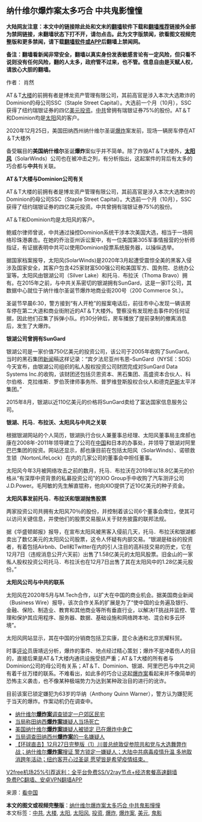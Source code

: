  <h2>纳什维尔爆炸案太多巧合 中共鬼影憧憧</h2> <p class="notice"><b>大陆网友注意：本文中的链接除此处和文末的<a href="https://github.com/bannedbook/fanqiang" >翻墙</a>软件下载和<a href="https://github.com/killgcd/justmysocks/blob/master/README.md">翻墙推荐</a>链接外全部为禁网链接，未翻墙状态下打不开，请勿点击。此为文字版禁闻，欲看图文视频完整版和更多禁闻，请下载<a href="https://github.com/bannedbook/fanqiang">翻墙软件或APP</a>后翻墙上禁闻网。</p><p>备注：翻墙看新闻非常安全，翻墙以真实身份发表敏感言论有一定风险，但只看不说则没有任何风险，翻的人太多，政府管不过来，也不管。信息自由是天赋人权，请放心大胆的翻墙。</b></p>  <div class="entry"> <p>作者：  肖然</p> <p id="summary">AT＆T<a href="https://www.bannedbook.org/bnews/tag/%E5%A4%A7%E6%A5%BC/" class="st_tag internal_tag" rel="tag" title="标签 大楼 下的日志">大楼</a>的前拥有者是博龙资产管理有限公司，其前高官是涉入本次大选欺诈的Dominion的母公司SSC（Staple Street Capital）。大选前一个月（10月），SSC获得了纽约瑞银证券的四亿<a href="https://www.bannedbook.org/bnews/tag/%e7%be%8e%e5%85%83/" class="st_tag internal_tag" rel="tag" title="标签 美元 下的日志">美元</a><a href="https://www.bannedbook.org/bnews/tag/%e6%8a%95%e8%b5%84/" class="st_tag internal_tag" rel="tag" title="标签 投资 下的日志">投资</a>。<a href="https://www.bannedbook.org/bnews/tag/%e4%b8%ad%e5%85%b1/" class="st_tag internal_tag" rel="tag" title="标签 中共 下的日志">中共</a>曾拥有瑞银证券75%的股份。AT＆T和Dominion均是<a href="https://www.bannedbook.org/bnews/tag/%e5%a4%aa%e9%98%b3/" class="st_tag internal_tag" rel="tag" title="标签 太阳 下的日志">太阳</a>风的客户。</p> <p id="conimg">2020年12月25日，美国田纳西州纳什维尔圣诞<a href="https://www.bannedbook.org/bnews/tag/%e7%88%86%e7%82%b8/" class="st_tag internal_tag" rel="tag" title="标签 爆炸 下的日志">爆炸</a>案发前，现场一辆房车停在AT＆T大楼外</p> <p>备受瞩目的<strong>美国纳什维尔</strong>圣诞<strong>爆炸</strong>案似乎并不简单。除了炸毁AT＆T大楼外，<strong><a href="https://www.bannedbook.org/bnews/tag/%E5%A4%AA%E9%98%B3%E9%A3%8E/" class="st_tag internal_tag" rel="tag" title="标签 太阳风 下的日志">太阳风</a></strong>（SolarWinds）公司也在被冲击之列，有分析指出，这起案件的背后有太多的巧合都与<strong>中共</strong>有关联。</p> <p><strong>AT＆T大楼与Dominion公司有关</strong></p> <p>AT＆T大楼的前拥有者是博龙资产管理有限公司，其前高官是涉入本次大选欺诈的Dominion的母公司SSC（Staple Street Capital）。大选前一个月（10月），SSC获得了纽约瑞银证券的四亿美元投资。中共曾拥有瑞银证券75%的股份。</p>  <p>AT＆T和Dominion均是太阳风的客户。</p> <p>鲍威尔律师曾说，中共通过操控Dominion系统干涉本次美国大选，相当于一场网络珍珠港袭击。在她的乔治亚州诉讼案中，有一位美国第305军事情报营的分析师指证，有证据表明中共可以使用Dominion投票系统服务器，以操纵选举。</p> <p>据国家档案报导，太阳风(SolarWinds)是2020年3月起遭受震惊全美的黑客入侵涉及国家安全，其客户包含425家财富500强公司和美国军方、国务院、总统办公室等。太阳风由银湖公司（Silver Lake）和托马．布拉沃（Thoma Bravo）拥有。在2015年之前，与中共关系密切的银湖拥有SunGard，这是一家IT公司，其数据中心就位于纳什维尔圣诞节爆炸地商业街200号（200 Commerce St.）。</p> <p>圣诞节早晨6:30，警方接到“有人开枪”的报案电话后，前往市中心发现一辆该房车停在第二大道和商业街附近的AT＆T大楼外。警察没有发现枪击事件的任何证据，因此他们召集了拆弹小队。约30分钟后，房车播放了提前录制的撤离消息后，发生了大爆炸。</p> <p><strong>银湖公司曾拥有SunGard</strong></p> <p>银湖公司是一家价值750亿美元的投资公司，该公司于2005年收购了SunGard。当时的黑石集团<span class='wp_keywordlink_affiliate'><a href="https://www.bannedbook.org/" title="新闻">新闻</a></span>稿这样记录：“宾夕法尼亚州韦恩–SunGard（NYSE：SDS）今天宣布，由银湖公司组织的私人股权投资公司财团完成对SunGard Data Systems Inc.的收购，该财团还包括贝恩资本、黑石集团、高盛资本合伙人、科尔伯格．克拉维斯．罗伯茨律师事务所、普罗维登斯股权合伙人和德克<span class='wp_keywordlink'><a href="https://www.bannedbook.org/forum5/topic42.html" title="萨斯、诚信与自救" target="_blank">萨斯</a></span>太平洋集团。”</p>  <p>2015年8月，银湖以近110亿美元的价格将SunGard卖给了富达国家信息服务公司。</p> <p><strong>银湖、托马．布拉沃、太阳风与中共之关联</strong></p> <p>根据银湖网站的个人简历，银湖执行合伙人兼董事总经理、太阳风董事局主席郝也康在2008年-2011年领导建立了公司在<span class='wp_keywordlink_affiliate'><a href="https://www.bannedbook.org/" title="中国" target="_blank">中国</a></span>和日本的办事处，并领导了银湖对阿里巴巴集团的投资。网站还显示，郝也康目前在包括太阳风（SolarWinds）、诺顿救生锁（NortonLifeLock）在内的几家公司的董事会中担任董事。</p> <p>太阳风今年3月被网络攻击之前的数月，托马．布拉沃在2019年以18.8亿美元的价格从“有深厚中资背景的私募投资公司”的XIO Group手中收购了汽车测评公司J.D.Power。毛阿敏的先生解直锟称，他向XIO提供了近10亿美元的种子资金。</p> <p><strong>太阳风事发前托马．布拉沃和银湖抛售股票</strong></p> <p>两家投资公司共拥有太阳风70％的股份，并控制着该公司6个董事会席位，使其可以访问关键信息，并使他们的股票交易服从关于财务披露的联邦法规。</p>  <p>据《华盛顿邮报》报导，在宣布太阳风被黑客入侵前几天，托马．布拉沃和银湖都卖出了数亿美元的太阳风公司股票，这令人怀疑有内部交易。“银湖是硅谷的投资者，有着包括Airbnb、Dell和Twitter在内的引人注目的高科技交易的历史，它在12月7日（违规消息公开六天前）出售了1.58亿美元的太阳风股票。旧金山的一家俬人股权投资公司托马．布拉沃也在12月7日出售了其在太阳风中的1.28亿美元股份。”</p> <p><strong>太阳风公司与中共的联系</strong></p> <p>太阳风在2020年5月与M.Tech合作，以扩大在中国的商业机会。据美国商业新闻（Business Wire）报导，该次合作关系的扩展是为了“使中国的业务遍及银行、金融、保险、制造业、教育和其他商业等所有垂直行业，以解决IT挑战并监控、管理和保护其应用程序、服务器、数据、基础设施和网络跨本地、混合和多云环境”。</p> <p>太阳风网站显示，其在中国的分销商包括卫实康，昆仑永通和北京凯耀科贸。</p> <p>时事<span class='wp_keywordlink_affiliate'><a href="https://www.bannedbook.org/bnews/comments/" title="新闻评论" target="_blank">评论</a></span>员唐靖远分析，爆炸的事件、地点经过精心策划；爆炸不是冲着伤人的目的，直接后果是AT＆T大楼内通讯设施受损严重；AT＆T大楼的所有者与Dominion公司的母公司有关系；AT＆T、Dominion、银湖、阿里巴巴与中共之间有着千丝万缕的联系。不难看出，如此多的巧合让这起<a href="https://www.bannedbook.org/bnews/tag/%e7%88%86%e7%82%b8%e6%a1%88/" class="st_tag internal_tag" rel="tag" title="标签 爆炸案 下的日志">爆炸案</a>看起来并不像简单的恐怖主义袭击，也不像某种极端势力为达到某种政治目的进行的讹诈。</p> <p>目前该案已锁定嫌犯为63岁的华纳（Anthony Quinn Warner），警方认为嫌犯死于当天的爆炸。作案动机仍在调查中。</p>  <ul class='op-related-articles' title='相关阅读'> <li><a href='https://www.bannedbook.org/bnews/worldnews/usa/20201228/1456254.html' target='_blank'>纳什维尔<b>爆炸案</b>调查锁定一户郊区民宅</a></li> <li><a href='https://www.bannedbook.org/bnews/worldnews/usa/20201228/1456253.html' target='_blank'>当局称田纳西<b>爆炸案</b>嫌疑人当场死亡</a></li> <li><a href='https://www.bannedbook.org/bnews/baitai/20201228/1456220.html' target='_blank'>美国纳什维尔<b>爆炸案</b>嫌疑人被锁定 已在爆炸中身亡</a></li> <li><a href='https://www.bannedbook.org/bnews/worldnews/usa/20201228/1456177.html' target='_blank'>当局调查田纳西州<b>爆炸案</b>的一名嫌疑人</a></li> <li><a href='https://www.bannedbook.org/bnews/bannedvideo/20201228/1456144.html' target='_blank'>【环球直击】12月27日完整版（1）川普总统敦促参院共和党与大选舞弊作战；纳什维尔<b>爆炸案</b>搜证 警方锁定一嫌疑人；大陆中共病毒疫情升温 多地取消跨年活动；纽约客开心过圣诞 愿望皆是希望疫情结束。</a></li> </ul> <p class="texttj"> <a href="https://github.com/bannedbook/fanqiang/wiki/V2ray%E6%9C%BA%E5%9C%BA" target="_blank">V2free机场25%引荐返利：全平台免费SS/V2ray节点+经济套餐高速翻墙</a><br/> <a href="https://github.com/bannedbook/fanqiang/wiki/%E7%A6%81%E9%97%BB%E7%BD%91%E5%AE%89%E5%8D%93%E7%BF%BB%E5%A2%99%E6%96%B0%E9%97%BBAPP" target="_blank">免费PC翻墙、安卓VPN翻墙APP</a></p><p> 来源：<span class='wp_keywordlink_affiliate'><a href="https://www.secretchina.com/" title="看中国" target="_blank">看中国</a></span> </p><a name='sharetosocial'></a>       <div><b>本文的图文或视频完整版</b>：<a href='https://www.bannedbook.org/bnews/topimagenews/20201228/1456261.html'>纳什维尔爆炸案太多巧合 中共鬼影憧憧</a></div>  </div><!--END ENTRY--> <div class="postfooter"> <div>本文标签：<a href="https://www.bannedbook.org/bnews/tag/%e4%b8%ad%e5%85%b1/" rel="tag">中共</a>, <a href="https://www.bannedbook.org/bnews/tag/%E5%A4%A7%E6%A5%BC/" rel="tag">大楼</a>, <a href="https://www.bannedbook.org/bnews/tag/%e5%a4%aa%e9%98%b3/" rel="tag">太阳</a>, <a href="https://www.bannedbook.org/bnews/tag/%E5%A4%AA%E9%98%B3%E9%A3%8E/" rel="tag">太阳风</a>, <a href="https://www.bannedbook.org/bnews/tag/%e6%8a%95%e8%b5%84/" rel="tag">投资</a>, <a href="https://www.bannedbook.org/bnews/tag/%e7%88%86%e7%82%b8/" rel="tag">爆炸</a>, <a href="https://www.bannedbook.org/bnews/tag/%e7%88%86%e7%82%b8%e6%a1%88/" rel="tag">爆炸案</a>, <a href="https://www.bannedbook.org/bnews/tag/%e7%be%8e%e5%85%83/" rel="tag">美元</a>, <a href="https://www.bannedbook.org/bnews/tag/%e9%ac%bc%e5%bd%b1/" rel="tag">鬼影</a></div>  </div><!--END POSTFOOTER--> 